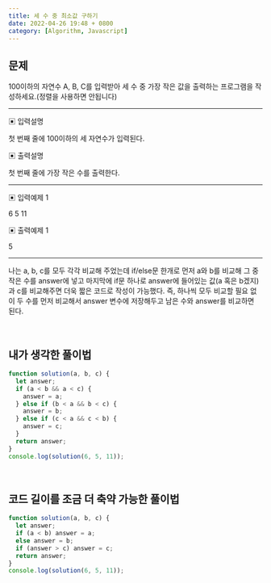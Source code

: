```yaml
---
title: 세 수 중 최소값 구하기
date: 2022-04-26 19:48 + 0800
category: [Algorithm, Javascript]
---
```


## 문제

100이하의 자연수 A, B, C를 입력받아 세 수 중 가장 작은 값을 출력하는 프로그램을 작성하세요.(정렬을 사용하면 안됩니다)

<hr>

▣ 입력설명

첫 번째 줄에 100이하의 세 자연수가 입력된다.

▣ 출력설명

첫 번째 줄에 가장 작은 수를 출력한다.

<hr>

▣ 입력예제 1

6 5 11

▣ 출력예제 1

5

<hr>

나는 a, b, c를 모두 각각 비교해 주었는데 if/else문 한개로 먼저 a와 b를 비교해 그 중 작은 수를 answer에 넣고 마지막에 if문 하나로 answer에 들어있는 값(a 혹은 b겠지)과 c를 비교해주면 더욱 짧은 코드로 작성이 가능했다. 즉, 하나씩 모두 비교할 필요 없이 두 수를 먼저 비교해서 answer 변수에 저장해두고 남은 수와 answer를 비교하면 된다.

<br>

## 내가 생각한 풀이법

```js
function solution(a, b, c) {
  let answer;
  if (a < b && a < c) {
    answer = a;
  } else if (b < a && b < c) {
    answer = b;
  } else if (c < a && c < b) {
    answer = c;
  }
  return answer;
}
console.log(solution(6, 5, 11));
```

<br>

## 코드 길이를 조금 더 축약 가능한 풀이법

```js
function solution(a, b, c) {
  let answer;
  if (a < b) answer = a;
  else answer = b;
  if (answer > c) answer = c;
  return answer;
}
console.log(solution(6, 5, 11));
```
